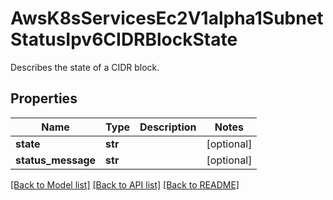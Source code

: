 # AwsK8sServicesEc2V1alpha1SubnetStatusIpv6CIDRBlockState

Describes the state of a CIDR block.
## Properties
Name | Type | Description | Notes
------------ | ------------- | ------------- | -------------
**state** | **str** |  | [optional] 
**status_message** | **str** |  | [optional] 

[[Back to Model list]](../README.md#documentation-for-models) [[Back to API list]](../README.md#documentation-for-api-endpoints) [[Back to README]](../README.md)


